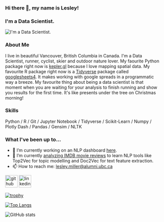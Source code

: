 ### Hi there 👋, my name is Lesley!
### I'm a Data Scientist. 
![I'm a Data Scientist. ](img/workstation.png)

### About Me
I live in beautiful Vancouver, British Columbia in Canada. I'm a Data Scientist, runner, cyclist, skier and outdoor nature lover. My faourite Python package right now is [kepler.gl](https://kepler.gl/) because I love mapping spatial data. My favourite R package right now is a [Tidyverse](https://www.tidyverse.org/) package called [googlesheets4](https://github.com/tidyverse/googlesheets4). It makes working with google spreads in a programmatic way a breeze. My favourite thing about being a data scientist is that moment when you are waiting for your analysis to finish running and show you results for the first time. It's like presents under the tree on Christmas morning! 

### Skills
Python / R / Git / Jupyter Notebook / Tidyverse / Scikit-Learn / Numpy / Plotly Dash / Pandas / Gensim / NLTK

### What I've been up to...

- 🔭 I’m currently working on an NLP dashboard [here](https://imdb-text-analysis.herokuapp.com/).
- 🌱 I’m currently [analyzing IMDB movie reviews](https://github.com/aromatic-toast/IMDB_Sentiment_Analysis) to learn NLP tools like Top2Vec for topic modelling and Doc2Vec for text feature extraction. 
- 📫 How to reach me: lesley.miller@alumni.ubc.ca 


[<img src='https://cdn.jsdelivr.net/npm/simple-icons@3.0.1/icons/github.svg' alt='github' height='40'>](https://github.com/aromatic-toast)  [<img src='https://cdn.jsdelivr.net/npm/simple-icons@3.0.1/icons/linkedin.svg' alt='linkedin' height='40'>](https://www.linkedin.com/in/lesley-miller/)  

[![trophy](https://github-profile-trophy.vercel.app/?username=aromatic-toast&theme=algolia)](https://github.com/ryo-ma/github-profile-trophy)

[![Top Langs](https://github-readme-stats.vercel.app/api/top-langs/?username=aromatic-toast&theme=algolia)](https://github.com/anuraghazra/github-readme-stats)

![GitHub stats](https://github-readme-stats.vercel.app/api?username=aromatic-toast&theme=algolia&show_icons=true&count_private=true)  

